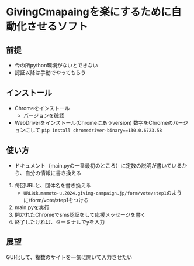 # GivingCmapaingを楽にするために自動化させるソフト

## 前提
- 今の所python環境がないとできない
- 認証以降は手動でやってもらう

## インストール
- Chromeをインストール
    - バージョンを確認
- WebDriverをインストール(Chromeにあうversion)
数字をChromeのバージョンにして
`pip install chromedriver-binary==130.0.6723.58`


## 使い方
- ドキュメント（main.pyの一番最初のところ）に定数の説明が書いているから、自分の情報に書き換える

1. 毎回URLと、団体名を書き換える
    - `URLはkumamoto-u.2024.giving-campaign.jp/form/vote/step1`のように/form/vote/step1をつける
2. main.pyを実行
3. 開かれたChromeでsms認証をして応援メッセージを書く
4. 終了したければ、ターミナルでyを入力



## 展望
GUI化して、複数のサイトを一気に開いて入力させたい

